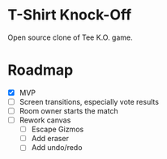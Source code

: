 # T-Shirt Knock-Off

Open source clone of Tee K.O. game.

# Roadmap

- [x] MVP
- [ ] Screen transitions, especially vote results
- [ ] Room owner starts the match
- [ ] Rework canvas
    - [ ] Escape Gizmos
    - [ ] Add eraser
    - [ ] Add undo/redo
